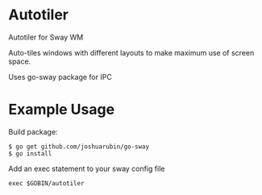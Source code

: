 # Autotiler
Autotiler for Sway WM

Auto-tiles windows with different layouts to make maximum use of screen space.

Uses go-sway package for IPC

# Example Usage
Build package:

```
$ go get github.com/joshuarubin/go-sway
$ go install
```

Add an exec statement to your sway config file

```
exec $GOBIN/autotiler
```
